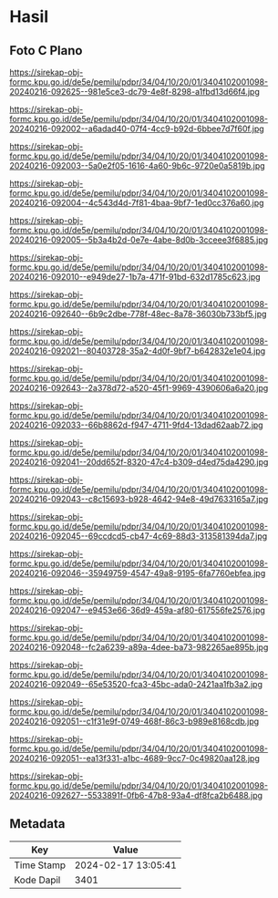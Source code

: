 # Hasil

## Foto C Plano

https://sirekap-obj-formc.kpu.go.id/de5e/pemilu/pdpr/34/04/10/20/01/3404102001098-20240216-092625--981e5ce3-dc79-4e8f-8298-a1fbd13d66f4.jpg

https://sirekap-obj-formc.kpu.go.id/de5e/pemilu/pdpr/34/04/10/20/01/3404102001098-20240216-092002--a6adad40-07f4-4cc9-b92d-6bbee7d7f60f.jpg

https://sirekap-obj-formc.kpu.go.id/de5e/pemilu/pdpr/34/04/10/20/01/3404102001098-20240216-092003--5a0e2f05-1616-4a60-9b6c-9720e0a5819b.jpg

https://sirekap-obj-formc.kpu.go.id/de5e/pemilu/pdpr/34/04/10/20/01/3404102001098-20240216-092004--4c543d4d-7f81-4baa-9bf7-1ed0cc376a60.jpg

https://sirekap-obj-formc.kpu.go.id/de5e/pemilu/pdpr/34/04/10/20/01/3404102001098-20240216-092005--5b3a4b2d-0e7e-4abe-8d0b-3cceee3f6885.jpg

https://sirekap-obj-formc.kpu.go.id/de5e/pemilu/pdpr/34/04/10/20/01/3404102001098-20240216-092010--e949de27-1b7a-471f-91bd-632d1785c623.jpg

https://sirekap-obj-formc.kpu.go.id/de5e/pemilu/pdpr/34/04/10/20/01/3404102001098-20240216-092640--6b9c2dbe-778f-48ec-8a78-36030b733bf5.jpg

https://sirekap-obj-formc.kpu.go.id/de5e/pemilu/pdpr/34/04/10/20/01/3404102001098-20240216-092021--80403728-35a2-4d0f-9bf7-b642832e1e04.jpg

https://sirekap-obj-formc.kpu.go.id/de5e/pemilu/pdpr/34/04/10/20/01/3404102001098-20240216-092643--2a378d72-a520-45f1-9969-4390606a6a20.jpg

https://sirekap-obj-formc.kpu.go.id/de5e/pemilu/pdpr/34/04/10/20/01/3404102001098-20240216-092033--66b8862d-f947-4711-9fd4-13dad62aab72.jpg

https://sirekap-obj-formc.kpu.go.id/de5e/pemilu/pdpr/34/04/10/20/01/3404102001098-20240216-092041--20dd652f-8320-47c4-b309-d4ed75da4290.jpg

https://sirekap-obj-formc.kpu.go.id/de5e/pemilu/pdpr/34/04/10/20/01/3404102001098-20240216-092043--c8c15693-b928-4642-94e8-49d7633165a7.jpg

https://sirekap-obj-formc.kpu.go.id/de5e/pemilu/pdpr/34/04/10/20/01/3404102001098-20240216-092045--69ccdcd5-cb47-4c69-88d3-313581394da7.jpg

https://sirekap-obj-formc.kpu.go.id/de5e/pemilu/pdpr/34/04/10/20/01/3404102001098-20240216-092046--35949759-4547-49a8-9195-6fa7760ebfea.jpg

https://sirekap-obj-formc.kpu.go.id/de5e/pemilu/pdpr/34/04/10/20/01/3404102001098-20240216-092047--e9453e66-36d9-459a-af80-617556fe2576.jpg

https://sirekap-obj-formc.kpu.go.id/de5e/pemilu/pdpr/34/04/10/20/01/3404102001098-20240216-092048--fc2a6239-a89a-4dee-ba73-982265ae895b.jpg

https://sirekap-obj-formc.kpu.go.id/de5e/pemilu/pdpr/34/04/10/20/01/3404102001098-20240216-092049--65e53520-fca3-45bc-ada0-2421aa1fb3a2.jpg

https://sirekap-obj-formc.kpu.go.id/de5e/pemilu/pdpr/34/04/10/20/01/3404102001098-20240216-092051--c1f31e9f-0749-468f-86c3-b989e8168cdb.jpg

https://sirekap-obj-formc.kpu.go.id/de5e/pemilu/pdpr/34/04/10/20/01/3404102001098-20240216-092051--ea13f331-a1bc-4689-9cc7-0c49820aa128.jpg

https://sirekap-obj-formc.kpu.go.id/de5e/pemilu/pdpr/34/04/10/20/01/3404102001098-20240216-092627--5533891f-0fb6-47b8-93a4-df8fca2b6488.jpg


## Metadata

| Key        | Value               |
| ---------- | ------------------- |
| Time Stamp | 2024-02-17 13:05:41 |
| Kode Dapil | 3401                |



